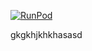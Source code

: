 [![RunPod](https://api.runpod.dev/badge/pierre818181/test)](https://dev.runpod.io/console/hub/pierre818181/test)


gkgkhjkhkhasasd
